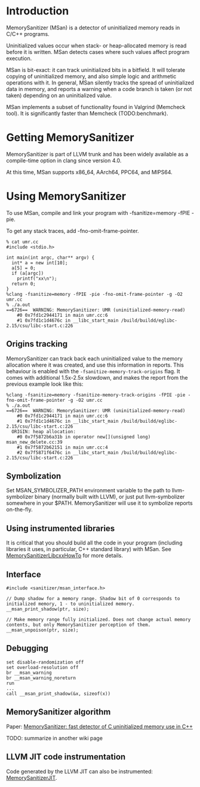 # Introduction

MemorySanitizer (MSan) is a detector of uninitialized memory reads in C/C++ programs.

Uninitialized values occur when stack- or heap-allocated memory is read before it is written. MSan
detects cases where such values affect program execution.

MSan is bit-exact: it can track uninitialized bits in a bitfield. It will tolerate
copying of uninitialized memory, and also simple logic and arithmetic operations with it. In general,
MSan silently tracks the spread of uninitialized data in memory, and reports a warning
when a code branch is taken (or not taken) depending on an uninitialized value.

MSan implements a subset of functionality found in Valgrind (Memcheck tool). It is significantly faster
than Memcheck (TODO:benchmark).

# Getting MemorySanitizer

MemorySanitizer is part of LLVM trunk and has been widely available as a compile-time option in clang since version 4.0.

At this time, MSan supports x86\_64, AArch64, PPC64, and MIPS64.


# Using MemorySanitizer

To use MSan, compile and link your program with -fsanitize=memory -fPIE -pie.

To get any stack traces, add -fno-omit-frame-pointer.

```
% cat umr.cc
#include <stdio.h>

int main(int argc, char** argv) {
  int* a = new int[10];
  a[5] = 0;
  if (a[argc])
    printf("xx\n");
  return 0;
}
%clang -fsanitize=memory -fPIE -pie -fno-omit-frame-pointer -g -O2 umr.cc
% ./a.out
==6726==  WARNING: MemorySanitizer: UMR (uninitialized-memory-read)
    #0 0x7fd1c2944171 in main umr.cc:6
    #1 0x7fd1c1d4676c in __libc_start_main /build/buildd/eglibc-2.15/csu/libc-start.c:226
```


## Origins tracking

MemorySanitizer can track back each uninitialized value to the memory allocation where it was created, and use this
information in reports. This behaviour is enabled with the `-fsanitize-memory-track-origins` flag.
It comes with additional 1.5x-2.5x slowdown, and makes the report from the previous example look like this:
```
%clang -fsanitize=memory -fsanitize-memory-track-origins -fPIE -pie -fno-omit-frame-pointer -g -O2 umr.cc
% ./a.out
==6726==  WARNING: MemorySanitizer: UMR (uninitialized-memory-read)
    #0 0x7fd1c2944171 in main umr.cc:6
    #1 0x7fd1c1d4676c in __libc_start_main /build/buildd/eglibc-2.15/csu/libc-start.c:226
  ORIGIN: heap allocation:
    #0 0x7f5872b6a31b in operator new[](unsigned long) msan_new_delete.cc:39
    #1 0x7f5872b62151 in main umr.cc:4
    #2 0x7f5871f6476c in __libc_start_main /build/buildd/eglibc-2.15/csu/libc-start.c:226
```


## Symbolization

Set MSAN\_SYMBOLIZER\_PATH environment variable to the path to llvm-symbolizer binary (normally built with LLVM), or just put llvm-symbolizer somewhere in your $PATH. MemorySanitizer will use it to symbolize reports on-the-fly.

## Using instrumented libraries

It is critical that you should build all the code in your program (including libraries it uses, in particular, C++ standard library)
with MSan. See [MemorySanitizerLibcxxHowTo](MemorySanitizerLibcxxHowTo) for more details.

## Interface

```
#include <sanitizer/msan_interface.h>

// Dump shadow for a memory range. Shadow bit of 0 corresponds to initialized memory, 1 - to uninitialized memory.
__msan_print_shadow(ptr, size);

// Make memory range fully initialized. Does not change actual memory contents, but only MemorySanitizer perception of them.
__msan_unpoison(ptr, size);
```


## Debugging

```
set disable-randomization off
set overload-resolution off
br __msan_warning
br __msan_warning_noreturn
run
...
call __msan_print_shadow(&x, sizeof(x))
```

## MemorySanitizer algorithm

Paper: [MemorySanitizer: fast detector of C
uninitialized memory use in C++](https://static.googleusercontent.com/media/research.google.com/en//pubs/archive/43308.pdf)

TODO: summarize in another wiki page

## LLVM JIT code instrumentation

Code generated by the LLVM JIT can also be instrumented: [MemorySanitizerJIT](MemorySanitizerJIT).